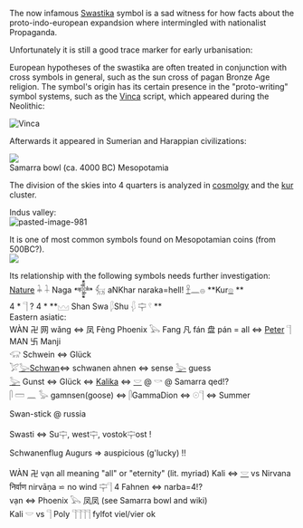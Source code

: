 The now infamous [Swastika](https://en.wikipedia.org/wiki/Swastika) symbol is a sad witness for how facts about the proto-indo-european expandsion where intermingled with nationalist Propaganda.  

Unfortunately it is still a good trace marker for early urbanisation:  

European hypotheses of the swastika are often treated in conjunction with cross symbols in general, such as the sun cross of pagan Bronze Age religion. The symbol's origin has its certain presence in the "proto-writing" symbol systems, such as the [Vinca](Vinca) script, which appeared during the Neolithic:  

![Vinca](https://user-images.githubusercontent.com/516118/36784279-2233276c-1c7f-11e8-83bd-574276d33caf.png)  

Afterwards it appeared in Sumerian and Harappian civilizations:  

![](https://upload.wikimedia.org/wikipedia/commons/1/1d/Samarra_bowl.jpg)  
Samarra bowl (ca. 4000 BC) Mesopotamia  

The division of the skies into 4 quarters is analyzed in [cosmolgy](cosmolgy) and the [kur](kur) cluster.  

Indus valley:  
![pasted-image-981](https://user-images.githubusercontent.com/516118/36784244-098162f6-1c7f-11e8-991d-6496325f079c.png)  

It is one of most common symbols found on Mesopotamian coins (from 500BC?).  
![](http://www.coinindia.com/Yolamira-412.05.jpg)  

Its relationship with the following symbols needs further investigation:  
[Nature](Nature) 𓇓 𓇑 Naga 𒀱 𓃶 aNKhar naraka=hell! [𓋹](𓋹)𓈖𓐍 **Kur[𓊖](𓊖) **  
4 * 𓊹 ? 4 * **𓈉 Shan Swa 𓆄Shu 𓆅 𓊡 𓍢 **  
Eastern asiatic:  
WÀN 卍 网 wǎng ⇔ 凤 Fèng Phoenix 𓅂 Fang 凡 fán 盘 pán = all ⇔ [Peter](Peter) 𓊹  
MAN 卐 Manji  
𓃟 Schwein ⇔ Glück  
𓅯[𓅬](𓅬)[Schwan](Genesis)⇔ schwanen ahnen ⇔ sense [𓅬](𓅬) guess  
[𓅬](𓅬) Gunst ⇔ Glück ⇔ [Kalika](https://en.wikipedia.org/wiki/Kali) ⇔ [𓎟](𓎟) @ 𓎡 @ Samarra  qed!?  
𓋴 𓏠 𓈖 𓅭 gamnsen(goose) ⇔ 𓋴GammaDion ⇔ 𓇳𓊹 ⇔ Summer  

Swan-stick @ russia  

Swasti ⇔ Su𓊡, west𓊡, vostok𓊡ost !  

Schwanenflug Augurs => auspicious (g'lucky) !!  

WÀN 卍 vạn all meaning "all" or "eternity" (lit. myriad) Kali ⇔ [𓎟](𓎟) vs Nirvana  
निर्वाण nirvāṇa ⋍ no wind 𓊡𓊹 4 Fahnen ⇔ narba=4!?  
vạn ⇔ Phoenix 𓅂 凤凤 (see Samarra bowl and wiki)  
Kali 𓎟 vs 𓊹 Poly 𓊹𓊹𓊹𓊹 fylfot viel/vier ok  